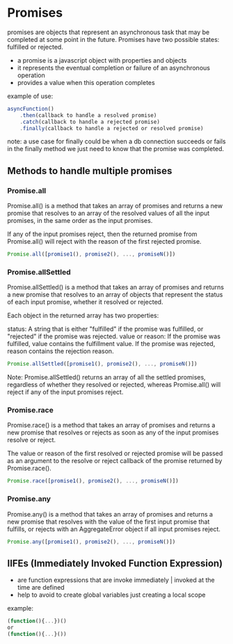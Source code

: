 # Promises

promises are objects that represent an asynchronous task that may be completed at some point in the future. Promises have two possible states: fulfilled or rejected.

- a promise is a javascript object with properties and objects
- it represents the eventual completion or failure of an asynchronous operation
- provides a value when this operation completes

example of use:

```js
asyncFunction()
    .then(callback to handle a resolved promise)
    .catch(callback to handle a rejected promise)
    .finally(callback to handle a rejected or resolved promise)
```

note: a use case for finally could be when a db connection succeeds or fails in the finally method we just need to know that the promise was completed.

## Methods to handle multiple promises

### Promise.all
Promise.all() is a method that takes an array of promises and returns a new promise that resolves to an array of the resolved values of all the input promises, in the same order as the input promises.

If any of the input promises reject, then the returned promise from Promise.all() will reject with the reason of the first rejected promise.
```javascript 
Promise.all([promise1(), promise2(), ..., promiseN()]) 
```

### Promise.allSettled
Promise.allSettled() is a method that takes an array of promises and returns a new promise that resolves to an array of objects that represent the status of each input promise, whether it resolved or rejected.

Each object in the returned array has two properties:

status: A string that is either "fulfilled" if the promise was fulfilled, or "rejected" if the promise was rejected.
value or reason: If the promise was fulfilled, value contains the fulfillment value. If the promise was rejected, reason contains the rejection reason.
```javascript 
Promise.allSettled([promise1(), promise2(), ..., promiseN()]) 
```
Note: Promise.allSettled() returns an array of all the settled promises, regardless of whether they resolved or rejected, whereas Promise.all() will reject if any of the input promises reject.

### Promise.race
Promise.race() is a method that takes an array of promises and returns a new promise that resolves or rejects as soon as any of the input promises resolve or reject.

The value or reason of the first resolved or rejected promise will be passed as an argument to the resolve or reject callback of the promise returned by Promise.race().
```javascript 
Promise.race([promise1(), promise2(), ..., promiseN()]) 
```

### Promise.any
Promise.any() is a method that takes an array of promises and returns a new promise that resolves with the value of the first input promise that fulfills, or rejects with an AggregateError object if all input promises reject.
```javascript 
Promise.any([promise1(), promise2(), ..., promiseN()]) 
```


## IIFEs (Immediately Invoked Function Expression)

- are function expressions that are invoke immediately | invoked at the time are defined
- help to avoid to create global variables just creating a local scope

example:

```javascript
(function(){...})()
or
(function(){...}())
```
